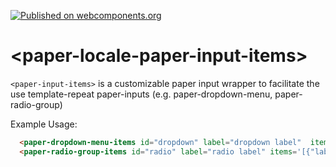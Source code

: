 [![Published on webcomponents.org](https://img.shields.io/badge/webcomponents.org-published-blue.svg)](https://beta.webcomponents.org/element/polymerEl/paper-input-items)

# \<paper-locale-paper-input-items\>

`<paper-input-items>` is a customizable paper input wrapper to facilitate the use template-repeat paper-inputs (e.g. paper-dropdown-menu, paper-radio-group)
 

Example Usage:

<!--
```
<custom-element-demo>
  <template>
    <link rel="import" href="paper-dropdown-menu-items.html">
    <link rel="import" href="paper-radio-group-items.html">
    <link rel="import" href="lookup-accessor.html">
    <next-code-block></next-code-block>
  </template>
</custom-element-demo>
```
-->
```html
  <paper-dropdown-menu-items id="dropdown" label="dropdown label"  items='[{"label":"first","key":"first"},{"label":"second","key":"second"},{"label":"third","key":"third"}]'></paper-dropdown-menu-items>
  <paper-radio-group-items id="radio" label="radio label" items='[{"label":"first","key":"first"},{"label":"second","key":"second"},{"label":"third","key":"third"}]'></paper-radio-group-items>

```


